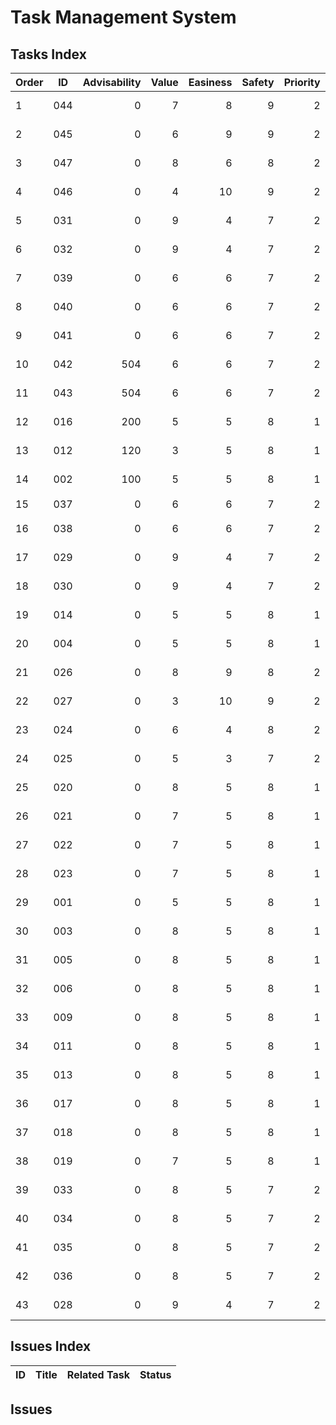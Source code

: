 # Task Management System

## Tasks Index

| Order | ID | Advisability | Value | Easiness | Safety | Priority | Status | Task | Description |
|-------|----|--------------:|------:|---------:|-------:|---------:|--------|------|-------------|
| 1 | 044 | 0 | 7 | 8 | 9 | 2 | ✅ (Completed) | [fix_documentation_warnings_and_debug_implementations](./completed/044_fix_documentation_warnings_and_debug_implementations.md) | Fix documentation warnings and missing Debug implementations |
| 2 | 045 | 0 | 6 | 9 | 9 | 2 | ✅ (Completed) | [move_completed_tasks_to_completed_directory](./completed/045_move_completed_tasks_to_completed_directory.md) | Move completed tasks to completed directory |
| 3 | 047 | 0 | 8 | 6 | 8 | 2 | ✅ (Completed) | [verify_benchmark_execution_functionality](./completed/047_verify_benchmark_execution_functionality.md) | Verify benchmark execution functionality |
| 4 | 046 | 0 | 4 | 10 | 9 | 2 | ✅ (Completed) | [remove_obsolete_task_artifacts](./completed/046_remove_obsolete_task_artifacts.md) | Remove obsolete task artifacts |
| 5 | 031 | 0 | 9 | 4 | 7 | 2 | ✅ (Completed) | [add_measurement_context_templates](./completed/031_add_measurement_context_templates.md) | Add measurement context templates |
| 6 | 032 | 0 | 9 | 4 | 7 | 2 | ✅ (Completed) | [implement_automatic_documentation_updates](./completed/032_implement_automatic_documentation_updates.md) | Implement automatic documentation updates |
| 7 | 039 | 0 | 6 | 6 | 7 | 2 | ✅ (Completed) | [standardize_benchmark_data_sizes](./completed/039_standardize_benchmark_data_sizes.md) | Standardize benchmark data sizes |
| 8 | 040 | 0 | 6 | 6 | 7 | 2 | ✅ (Completed) | [implement_realistic_test_data_generation](./completed/040_implement_realistic_test_data_generation.md) | Implement realistic test data generation |
| 9 | 041 | 0 | 6 | 6 | 7 | 2 | ✅ (Completed) | [implement_comparative_benchmark_structure](./completed/041_implement_comparative_benchmark_structure.md) | Implement comparative benchmark structure |
| 10 | 042 | 504 | 6 | 6 | 7 | 2 | ✅ (Completed) | [add_context_rich_benchmark_documentation](./completed/042_add_context_rich_benchmark_documentation.md) | Add context-rich benchmark documentation |
| 11 | 043 | 504 | 6 | 6 | 7 | 2 | ✅ (Completed) | [implement_before_after_optimization_workflow](./completed/043_implement_before_after_optimization_workflow.md) | Implement before/after optimization workflow |
| 12 | 016 | 200 | 5 | 5 | 8 | 1 | ✅ (Completed) | [phase6_implementation](./completed/016_phase6.md) | Phase 6 implementation |
| 13 | 012 | 120 | 3 | 5 | 8 | 1 | 🚫 (External Dependency) | [former_optimization_ref](./012_former_optimization_ref.md) | Former optimization improvements |
| 14 | 002 | 100 | 5 | 5 | 8 | 1 | ✅ (Phase 1 Complete) | [zero_copy_parser_tokens_ref](./completed/002_zero_copy_parser_tokens_ref.md) | Zero-copy parser tokens optimization |
| 15 | 037 | 0 | 6 | 6 | 7 | 2 | 📥 (Backlog) | [implement_cicd_integration_patterns](./backlog/037_implement_cicd_integration_patterns.md) | Implement CI/CD integration patterns |
| 16 | 038 | 0 | 6 | 6 | 7 | 2 | 📥 (Backlog) | [implement_automated_regression_detection](./backlog/038_implement_automated_regression_detection.md) | Implement automated regression detection workflow |
| 17 | 029 | 0 | 9 | 4 | 7 | 2 | ✅ (Completed) | [implement_benchkit_standard_setup_protocol](./completed/029_implement_benchkit_standard_setup_protocol.md) | Implement benchkit standard setup protocol |
| 18 | 030 | 0 | 9 | 4 | 7 | 2 | ✅ (Completed) | [implement_coefficient_of_variation_analysis](./completed/030_implement_coefficient_of_variation_analysis.md) | Implement coefficient of variation analysis |
| 19 | 014 | 0 | 5 | 5 | 8 | 1 | ✅ (Completed) | [wasm_support](./completed/014_wasm.md) | WebAssembly support implementation |
| 20 | 004 | 0 | 5 | 5 | 8 | 1 | ✅ (Completed) | [simd_tokenization](./completed/004_simd_tokenization.md) | SIMD tokenization implementation |
| 21 | 026 | 0 | 8 | 9 | 8 | 2 | ✅ (Completed) | [remove_obsolete_throughput_benchmark_original](./completed/026_remove_obsolete_throughput_benchmark_original.md) | Remove obsolete throughput benchmark original |
| 22 | 027 | 0 | 3 | 10 | 9 | 2 | ✅ (Completed) | [update_benchkit_integration_demo_ignore_message](./completed/027_update_benchkit_integration_demo_ignore_message.md) | Update benchkit integration demo ignore message |
| 23 | 024 | 0 | 6 | 4 | 8 | 2 | ✅ (Completed) | [convert_comprehensive_framework_comparison_to_benchkit](./completed/024_convert_comprehensive_framework_comparison_to_benchkit.md) | Convert comprehensive framework comparison to benchkit |
| 24 | 025 | 0 | 5 | 3 | 7 | 2 | ✅ (Completed) | [convert_run_all_benchmarks_to_benchkit](./completed/025_convert_run_all_benchmarks_to_benchkit.md) | Convert run all benchmarks suite to benchkit |
| 25 | 020 | 0 | 8 | 5 | 8 | 1 | ✅ (Completed) | [fix_throughput_benchmark_api](./completed/020_fix_throughput_benchmark_api.md) | Fix API mismatches in benchmarks/throughput_benchmark.rs |
| 26 | 021 | 0 | 7 | 5 | 8 | 1 | ✅ (Completed) | [modernize_simple_json_perf_test](./completed/021_modernize_simple_json_perf_test.md) | Convert simple_json_perf_test.rs to use benchkit properly |
| 27 | 022 | 0 | 7 | 5 | 8 | 1 | ✅ (Completed) | [fix_simd_performance_validation](./completed/022_fix_simd_performance_validation.md) | Update SIMD performance validation test to use benchkit |
| 28 | 023 | 0 | 7 | 5 | 8 | 1 | ✅ (Completed) | [modernize_performance_stress_test](./completed/023_modernize_performance_stress_test.md) | Convert performance stress test to benchkit compliance |
| 29 | 001 | 0 | 5 | 5 | 8 | 1 | ✅ (Completed) | [string_interning_system](./completed/001_string_interning_system.md) | String interning system implementation |
| 30 | 003 | 0 | 8 | 5 | 8 | 1 | ✅ (Completed) | [phase3_implementation](./completed/003_phase3.md) | Phase 3 implementation |
| 31 | 005 | 0 | 8 | 5 | 8 | 1 | ✅ (Completed) | [phase4_implementation](./completed/005_phase4.md) | Phase 4 implementation |
| 32 | 006 | 0 | 8 | 5 | 8 | 1 | ✅ (Completed) | [phase3_completion](./completed/006_phase3_completed_20250728.md) | Phase 3 completion tasks |
| 33 | 009 | 0 | 8 | 5 | 8 | 1 | ✅ (Completed) | [simd_json_parsing](./completed/009_simd_json_parsing.md) | SIMD JSON parsing implementation |
| 34 | 011 | 0 | 8 | 5 | 8 | 1 | ✅ (Completed) | [strs_tools_simd_ref](./completed/011_strs_tools_simd_ref.md) | Strs tools SIMD reference implementation |
| 35 | 013 | 0 | 8 | 5 | 8 | 1 | ✅ (Completed) | [phase5_implementation](./completed/013_phase5.md) | Phase 5 implementation |
| 36 | 017 | 0 | 8 | 5 | 8 | 1 | ✅ (Completed) | [command_runtime_registration_fix](./completed/017_issue_command_runtime_registration_failure.md) | Fix command runtime registration failure |
| 37 | 018 | 0 | 8 | 5 | 8 | 1 | ✅ (Completed) | [documentation_enhanced_repl](./completed/018_documentation_enhanced_repl_features.md) | Enhanced REPL features documentation |
| 38 | 019 | 0 | 7 | 5 | 8 | 1 | ✅ (Completed) | [api_consistency_command_result](./completed/019_api_consistency_command_result.md) | API consistency for command results |
| 39 | 033 | 0 | 8 | 5 | 7 | 2 | ✅ (Completed) | [fix_generic_section_naming_violations](./completed/033_fix_generic_section_naming_violations.md) | Fix generic section naming violations |
| 40 | 034 | 0 | 8 | 5 | 7 | 2 | ✅ (Completed) | [replace_custom_scripts_with_cargo_bench](./completed/034_replace_custom_scripts_with_cargo_bench.md) | Replace custom scripts with cargo bench workflow |
| 41 | 035 | 0 | 8 | 5 | 7 | 2 | ✅ (Completed) | [implement_statistical_significance_testing](./completed/035_implement_statistical_significance_testing.md) | Implement statistical significance testing |
| 42 | 036 | 0 | 8 | 5 | 7 | 2 | ✅ (Completed) | [implement_environment_specific_cv_configuration](./completed/036_implement_environment_specific_cv_configuration.md) | Implement environment-specific CV configuration |
| 43 | 028 | 0 | 9 | 4 | 7 | 2 | ✅ (Completed) | [fix_benchmarks_directory_structure](./completed/028_fix_benchmarks_directory_structure.md) | Fix benchmarks directory structure |

## Issues Index

| ID | Title | Related Task | Status |
|----|-------|--------------|--------|

## Issues